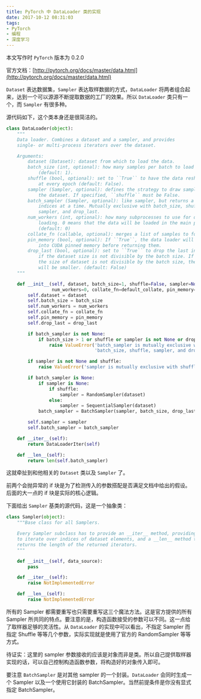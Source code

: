 ```yaml
---
title: PyTorch 中 DataLoader 类的实现
date: 2017-10-12 08:31:03
tags:
- PyTorch
- 编程
- 深度学习
---
```


本文写作时 `PyTorch` 版本为 0.2.0

官方文档：[http://pytorch.org/docs/master/data.html](http://pytorch.org/docs/master/data.html)

`Dataset` 表达数据集，`Sampler` 表达取样数据的方式，`DataLoader` 将两者组合起来，达到一个可以源源不断提取数据的工厂的效果。所以 `DataLoader` 类只有一个，而 `Sampler` 有很多种。

<!-- more -->

源代码如下，这个类本身还是很简洁的。

```python
class DataLoader(object):
    """
    Data loader. Combines a dataset and a sampler, and provides
    single- or multi-process iterators over the dataset.

    Arguments:
        dataset (Dataset): dataset from which to load the data.
        batch_size (int, optional): how many samples per batch to load
            (default: 1).
        shuffle (bool, optional): set to ``True`` to have the data reshuffled
            at every epoch (default: False).
        sampler (Sampler, optional): defines the strategy to draw samples from
            the dataset. If specified, ``shuffle`` must be False.
        batch_sampler (Sampler, optional): like sampler, but returns a batch of
            indices at a time. Mutually exclusive with batch_size, shuffle,
            sampler, and drop_last.
        num_workers (int, optional): how many subprocesses to use for data
            loading. 0 means that the data will be loaded in the main process
            (default: 0)
        collate_fn (callable, optional): merges a list of samples to form a mini-batch.
        pin_memory (bool, optional): If ``True``, the data loader will copy tensors
            into CUDA pinned memory before returning them.
        drop_last (bool, optional): set to ``True`` to drop the last incomplete batch,
            if the dataset size is not divisible by the batch size. If False and
            the size of dataset is not divisible by the batch size, then the last batch
            will be smaller. (default: False)
    """

    def __init__(self, dataset, batch_size=1, shuffle=False, sampler=None, batch_sampler=None,
                 num_workers=0, collate_fn=default_collate, pin_memory=False, drop_last=False):
        self.dataset = dataset
        self.batch_size = batch_size
        self.num_workers = num_workers
        self.collate_fn = collate_fn
        self.pin_memory = pin_memory
        self.drop_last = drop_last

        if batch_sampler is not None:
            if batch_size > 1 or shuffle or sampler is not None or drop_last:
                raise ValueError('batch_sampler is mutually exclusive with '
                                 'batch_size, shuffle, sampler, and drop_last')

        if sampler is not None and shuffle:
            raise ValueError('sampler is mutually exclusive with shuffle')

        if batch_sampler is None:
            if sampler is None:
                if shuffle:
                    sampler = RandomSampler(dataset)
                else:
                    sampler = SequentialSampler(dataset)
            batch_sampler = BatchSampler(sampler, batch_size, drop_last)

        self.sampler = sampler
        self.batch_sampler = batch_sampler

    def __iter__(self):
        return DataLoaderIter(self)

    def __len__(self):
        return len(self.batch_sampler)
```

这就牵扯到和他相关的 `Dataset` 类以及 `Sampler` 了。

前两个会抛异常的 if 块是为了检测传入的参数搭配是否满足文档中给出的假设。后面的大一点的 if 块是实际的核心逻辑。

下面给出 `Sampler` 基类的源代码，这是一个抽象类：

```python
class Sampler(object):
    """Base class for all Samplers.

    Every Sampler subclass has to provide an __iter__ method, providing a way
    to iterate over indices of dataset elements, and a __len__ method that
    returns the length of the returned iterators.
    """

    def __init__(self, data_source):
        pass

    def __iter__(self):
        raise NotImplementedError

    def __len__(self):
        raise NotImplementedError
```

所有的 Sampler 都需要重写也只需要重写这三个魔法方法。这是官方提供的所有 Sampler 所共同的特点。要注意的是，构造函数接受的参数可以不同。这一点给了取样器足够的灵活性。从 `DataLoader` 的实现中可以看出，不指定 Sampler 而指定 Shuffle 等等几个参数，实际实现就是使用了官方的 RandomSampler 等等方式。

待证实：这里的 sampler 参数接收的应该是对象而非是类。所以自己提供取样器实现的话，可以自己控制构造函数参数，将构造好的对象传入即可。

要注意 `BatchSampler` 是对其他 sampler 的一个封装。`DataLoader` 会同时生成一个 Sampler 以及一个使用它封装的 BatchSampler。当然前提条件是你没有显式指定 BatchSampler。